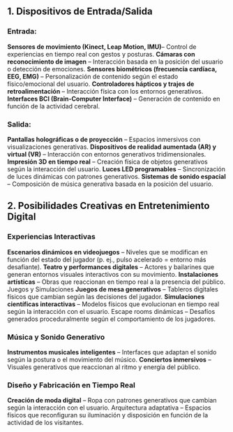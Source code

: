 ## 1. Dispositivos de Entrada/Salida
### Entrada:

**Sensores de movimiento (Kinect, Leap Motion, IMU)**– Control de experiencias en tiempo real con gestos y posturas.
**Cámaras con reconocimiento de imagen** – Interacción basada en la posición del usuario o detección de emociones.
**Sensores biométricos (frecuencia cardíaca, EEG, EMG)** – Personalización de contenido según el estado físico/emocional del usuario.
**Controladores hápticos y trajes de retroalimentación** – Interacción física con los entornos generativos.
**Interfaces BCI (Brain-Computer Interface)** – Generación de contenido en función de la actividad cerebral.

### Salida:

**Pantallas holográficas o de proyección** – Espacios inmersivos con visualizaciones generativas.
**Dispositivos de realidad aumentada (AR) y virtual (VR)** – Interacción con entornos generativos tridimensionales.
**Impresión 3D en tiempo real** – Creación física de objetos generativos según la interacción del usuario.
**Luces LED programables** – Sincronización de luces dinámicas con patrones generativos.
**Sistemas de sonido espacial** – Composición de música generativa basada en la posición del usuario.

## 2. Posibilidades Creativas en Entretenimiento Digital
### Experiencias Interactivas
**Escenarios dinámicos en videojuegos** – Niveles que se modifican en función del estado del jugador (p. ej., pulso acelerado = entorno más desafiante).
**Teatro y performances digitales** – Actores y bailarines que generan entornos visuales interactivos con su movimiento.
**Instalaciones artísticas** – Obras que reaccionan en tiempo real a la presencia del público.
Juegos y Simulaciones
**Juegos de mesa generativos** – Tableros digitales físicos que cambian según las decisiones del jugador.
**Simulaciones científicas interactivas** – Modelos físicos que evolucionan en tiempo real según la interacción con el usuario.
Escape rooms dinámicas – Desafíos generados proceduralmente según el comportamiento de los jugadores.
### Música y Sonido Generativo
**Instrumentos musicales inteligentes** – Interfaces que adaptan el sonido según la postura o el movimiento del músico.
**Conciertos inmersivos** – Visuales generativos que reaccionan al ritmo y energía del público.
### Diseño y Fabricación en Tiempo Real
**Creación de moda digital** – Ropa con patrones generativos que cambian según la interacción con el usuario.
Arquitectura adaptativa – Espacios físicos que reconfiguran su iluminación y disposición en función de la actividad de los visitantes.
